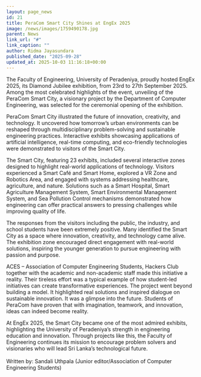 ```yaml
---
layout: page_news
id: 21
title: PeraCom Smart City Shines at EngEx 2025
image: /news/images/1759490178.jpg
parent: News
link_url: "#"
link_caption: ""
author: Ridma Jayasundara
published_date: "2025-09-28"
updated_at: 2025-10-03 11:16:18+00:00
---
```


<!-- Automated Update by GitHub Actions -->

<p>The Faculty of Engineering, University of Peradeniya, proudly hosted EngEx 2025, its Diamond Jubilee exhibition, from 23rd to 27th September 2025. Among the most celebrated highlights of the event, unveiling of the PeraCom Smart City, a visionary project by the Department of Computer Engineering, was selected for the ceremonial opening of the exhibition.</p>
<p>PeraCom Smart City illustrated the future of innovation, creativity, and technology. It uncovered how tomorrow&rsquo;s urban environments can be reshaped through multidisciplinary problem-solving and sustainable engineering practices. Interactive exhibits showcasing applications of artificial intelligence, real-time computing, and eco-friendly technologies were demonstrated to visitors of the Smart City.</p>
<p>The Smart City, featuring 23 exhibits, included several interactive zones designed to highlight real-world applications of technology. Visitors experienced a Smart Caf&eacute; and Smart Home, explored a VR Zone and Robotics Area, and engaged with systems addressing healthcare, agriculture, and nature. Solutions such as a Smart Hospital, Smart Agriculture Management System, Smart Environmental Management System, and Sea Pollution Control mechanisms demonstrated how engineering can offer practical answers to pressing challenges while improving quality of life.</p>
<p>The responses from the visitors including the public, the industry, and school students have been extremely positive. Many identified the Smart City as a space where innovation, creativity, and technology came alive. The exhibition zone encouraged direct engagement with real-world solutions, inspiring the younger generation to pursue engineering with passion and purpose.</p>
<p>ACES &ndash; Association of Computer Engineering Students, Hackers Club together with the academic and non-academic staff made this initiative a reality. Their tireless effort was a typical example of how student-led initiatives can create transformative experiences. The project went beyond building a model. It highlighted real solutions and inspired dialogue on sustainable innovation. It was a glimpse into the future. Students of PeraCom have proven that with imagination, teamwork, and innovation, ideas can indeed become reality.</p>
<p>At EngEx 2025, the Smart City became one of the most admired exhibits, highlighting the University of Peradeniya&rsquo;s strength in engineering education and innovation. Through projects like this, the Faculty of Engineering continues its mission to encourage problem solvers and visionaries who will lead Sri Lanka&rsquo;s technological future.<br><br>Written by: Sandali Uthpala (Junior editor/Association of Computer Engineering Students)</p>
